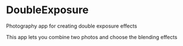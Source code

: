 # DoubleExposure
Photography app for creating double exposure effects

This app lets you combine two photos and choose the blending effects
